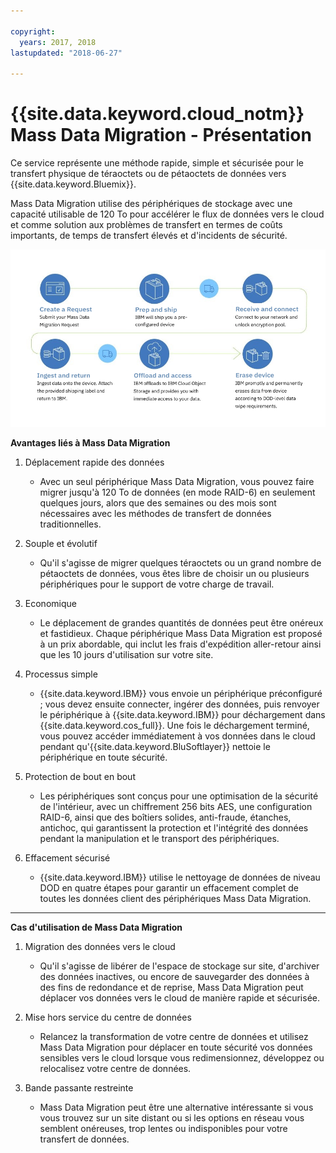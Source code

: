 ```yaml
---

copyright:
  years: 2017, 2018
lastupdated: "2018-06-27"

---
```



# {{site.data.keyword.cloud_notm}} Mass Data Migration - Présentation

Ce service représente une méthode rapide, simple et sécurisée pour le transfert physique de téraoctets ou de pétaoctets de données vers {{site.data.keyword.Bluemix}}.

Mass Data Migration utilise des périphériques de stockage avec une capacité utilisable de 120 To pour accélérer le flux de données vers le cloud et comme solution aux problèmes de transfert en termes de coûts importants, de temps de transfert élevés et d'incidents de sécurité. 

![Flux du processus Mass Data Migration](/images/MDMSWorkflow.png)

**Avantages liés à Mass Data Migration**

1. Déplacement rapide des données
    - Avec un seul périphérique Mass Data Migration, vous pouvez faire migrer jusqu'à 120 To de données (en mode RAID-6) en seulement quelques jours, alors que des semaines ou des mois sont nécessaires avec les méthodes de transfert de données traditionnelles.
    
2. Souple et évolutif
    - Qu'il s'agisse de migrer quelques téraoctets ou un grand nombre de pétaoctets de données, vous êtes libre de choisir un ou plusieurs périphériques pour le support de votre charge de travail.
    
3. Economique
    - Le déplacement de grandes quantités de données peut être onéreux et fastidieux. Chaque périphérique Mass Data Migration est proposé à un prix abordable, qui inclut les frais d'expédition aller-retour ainsi que les 10 jours d'utilisation sur votre site. 
    
4. Processus simple
    - {{site.data.keyword.IBM}} vous envoie un périphérique préconfiguré ; vous devez ensuite connecter, ingérer des données, puis renvoyer le périphérique à {{site.data.keyword.IBM}} pour déchargement dans {{site.data.keyword.cos_full}}. Une fois le déchargement terminé, vous pouvez accéder immédiatement à vos données dans le cloud pendant qu'{{site.data.keyword.BluSoftlayer}} nettoie le périphérique en toute sécurité.
    
5. Protection de bout en bout
    - Les périphériques sont conçus pour une optimisation de la sécurité de l'intérieur, avec un chiffrement 256 bits AES, une configuration RAID-6, ainsi que des boîtiers solides, anti-fraude, étanches, antichoc, qui garantissent la protection et l'intégrité des données pendant la manipulation et le transport des périphériques.
    
6. Effacement sécurisé
    - {{site.data.keyword.IBM}} utilise le nettoyage de données de niveau DOD en quatre étapes pour garantir un effacement complet de toutes les données client des périphériques Mass Data Migration.
    
    
<hr>


**Cas d'utilisation de Mass Data Migration**
1. Migration des données vers le cloud
    - Qu'il s'agisse de libérer de l'espace de stockage sur site, d'archiver des données inactives, ou encore de sauvegarder des données à des fins de redondance et de reprise, Mass Data Migration peut déplacer vos données vers le cloud de manière rapide et sécurisée.

2. Mise hors service du centre de données
    - Relancez la transformation de votre centre de données et utilisez Mass Data Migration pour déplacer en toute sécurité vos données sensibles vers le cloud lorsque vous redimensionnez, développez ou relocalisez votre centre de données.

3. Bande passante restreinte
    - Mass Data Migration peut être une alternative intéressante si vous vous trouvez sur un site distant ou si les options en réseau vous semblent onéreuses, trop lentes ou indisponibles pour votre transfert de données.

